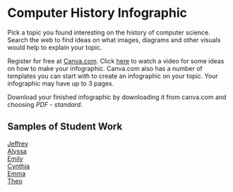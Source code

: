 # Computer History Infographic
Pick a topic you found interesting on the history of computer science. Search the web to find ideas on what images, diagrams and other visuals would help to explain your topic. 
 
Register for free at [Canva.com](http://www.canva.com). Click [here](https://www.youtube.com/watch?v=W1v3ILOnfGs) to watch a video for some ideas on how to make your infographic. Canva.com also has a number of templates you can start with to create an infographic on your topic. Your infographic may have up to 3 pages.
 
Download your finished infographic by downloading it from canva.com and choosing *PDF - standard*. 

Samples of Student Work
----------------------
[Jeffrey](JeffreyKonradZuse.pdf)   
[Alyssa](AlyssaAdaLovelace.pdf)   
[Emily](EmilyGraceHopper.pdf)   
[Cynthia](CynthiaJacquardLoom.pdf)   
[Emma](EmmaAlanTuring.pdf)     
[Theo](TheoBabbage.pdf)   
 
